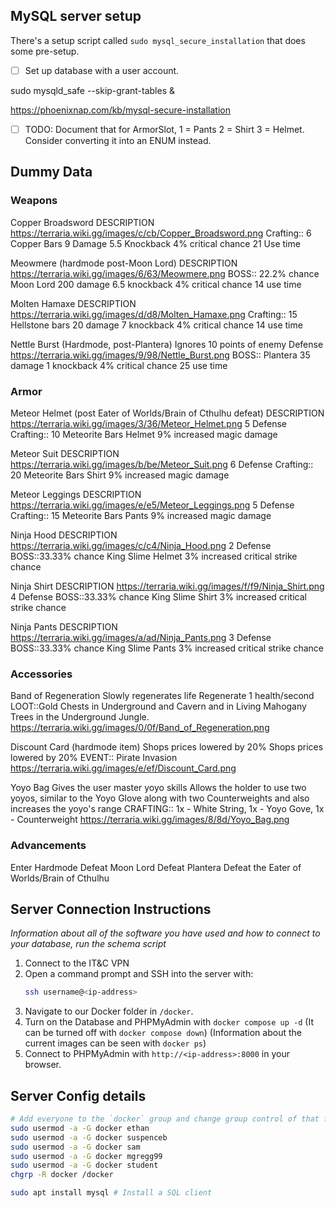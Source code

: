 
## MySQL server setup
There's a setup script called `sudo mysql_secure_installation` that does some pre-setup.

- [ ] Set up database with a user account.

sudo mysqld_safe --skip-grant-tables &

https://phoenixnap.com/kb/mysql-secure-installation


- [ ] TODO: Document that for ArmorSlot, 1 = Pants 2 = Shirt 3 = Helmet. Consider converting it into an ENUM instead.

## Dummy Data

### Weapons

Copper Broadsword
DESCRIPTION
https://terraria.wiki.gg/images/c/cb/Copper_Broadsword.png
Crafting:: 6 Copper Bars
9 Damage
5.5 Knockback
4% critical chance
21 Use time

Meowmere (hardmode post-Moon Lord)
DESCRIPTION
https://terraria.wiki.gg/images/6/63/Meowmere.png
BOSS:: 22.2% chance Moon Lord
200 damage
6.5 knockback
4% critical chance
14 use time

Molten Hamaxe
DESCRIPTION
https://terraria.wiki.gg/images/d/d8/Molten_Hamaxe.png
Crafting:: 15 Hellstone bars
20 damage
7 knockback
4% critical chance
14 use time

Nettle Burst (Hardmode, post-Plantera)
Ignores 10 points of enemy Defense
https://terraria.wiki.gg/images/9/98/Nettle_Burst.png
BOSS:: Plantera
35 damage
1 knockback
4% critical chance
25 use time

### Armor
Meteor Helmet  (post Eater of Worlds/Brain of Cthulhu defeat)
DESCRIPTION
https://terraria.wiki.gg/images/3/36/Meteor_Helmet.png
5 Defense
Crafting:: 10 Meteorite Bars
Helmet
9% increased magic damage

Meteor Suit
DESCRIPTION
https://terraria.wiki.gg/images/b/be/Meteor_Suit.png
6 Defense
Crafting:: 20 Meteorite Bars
Shirt
9% increased magic damage

Meteor Leggings
DESCRIPTION
https://terraria.wiki.gg/images/e/e5/Meteor_Leggings.png
5 Defense
Crafting:: 15 Meteorite Bars
Pants
9% increased magic damage

Ninja Hood
DESCRIPTION
https://terraria.wiki.gg/images/c/c4/Ninja_Hood.png
2 Defense
BOSS::33.33% chance King Slime
Helmet
3% increased critical strike chance

Ninja Shirt
DESCRIPTION
https://terraria.wiki.gg/images/f/f9/Ninja_Shirt.png
4 Defense
BOSS::33.33% chance King Slime
Shirt
3% increased critical strike chance

Ninja Pants
DESCRIPTION
https://terraria.wiki.gg/images/a/ad/Ninja_Pants.png
3 Defense
BOSS::33.33% chance King Slime
Pants
3% increased critical strike chance

### Accessories

Band of Regeneration
Slowly regenerates life
Regenerate 1 health/second
LOOT::Gold Chests in Underground and Cavern and in Living Mahogany Trees in the Underground Jungle.
https://terraria.wiki.gg/images/0/0f/Band_of_Regeneration.png

Discount Card (hardmode item)
Shops prices lowered by 20%
Shops prices lowered by 20%
EVENT:: Pirate Invasion
https://terraria.wiki.gg/images/e/ef/Discount_Card.png

Yoyo Bag
Gives the user master yoyo skills
Allows the holder to use two yoyos, similar to the Yoyo Glove along with two Counterweights and also increases the yoyo's range
CRAFTING:: 1x - White String, 1x - Yoyo Gove, 1x - Counterweight
https://terraria.wiki.gg/images/8/8d/Yoyo_Bag.png

### Advancements
Enter Hardmode
Defeat Moon Lord
Defeat Plantera
Defeat the Eater of Worlds/Brain of Cthulhu

## Server Connection Instructions
_Information about all of the software you have used and how to connect to your database, run the schema script_
1. Connect to the IT&C VPN
2. Open a command prompt and SSH into the server with:
    ```bash
    ssh username@<ip-address>
    ```
3. Navigate to our Docker folder in `/docker`.
4. Turn on the Database and PHPMyAdmin with `docker compose up -d` 
   (It can be turned off with `docker compose down`)
   (Information about the current images can be seen with `docker ps`)
5. Connect to PHPMyAdmin with `http://<ip-address>:8000` in your browser.

## Server Config details


```bash
# Add everyone to the `docker` group and change group control of that folder.
sudo usermod -a -G docker ethan
sudo usermod -a -G docker suspenceb
sudo usermod -a -G docker sam
sudo usermod -a -G docker mgregg99
sudo usermod -a -G docker student
chgrp -R docker /docker

sudo apt install mysql # Install a SQL client
```
